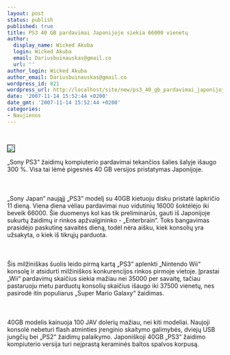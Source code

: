 ```yaml
---
layout: post
status: publish
published: true
title: PS3 40 GB pardavimai Japonijoje siekia 66000 vienetų
author:
  display_name: Wicked Akuba
  login: Wicked Akuba
  email: Dariusbuinauskas@gmail.co
  url: ''
author_login: Wicked Akuba
author_email: Dariusbuinauskas@gmail.co
wordpress_id: 821
wordpress_url: http://localhost/site/new/ps3_40_gb_pardavimai_japonijoje_siekia_66000_vienetu/
date: '2007-11-14 15:52:44 +0200'
date_gmt: '2007-11-14 15:52:44 +0200'
categories:
- Naujienos
---
```

<p> 
<div class="imgright"><img src="http://www.areadvd.de/images/PS3/PS3_White.jpg" border="1"></div>
<p>„Sony PS3“ žaidimų kompiuterio pardavimai tekančios šalies šalyje išaugo 300 %. Visa tai lėmė pigesnės 40 GB versijos pristatymas Japonijoje.<br />
<br><br />
<br>„Sony Japan“ naująjį „PS3“ modelį su 40GB kietuoju disku pristatė lapkričio 11 dieną. Viena diena vėliau pardavimai nuo vidutinių 16000 šoktėlėjo iki beveik 66000. Šie duomenys kol kas tik preliminarūs, gauti iš Japonijoje sukurtų žaidimų ir rinkos apžvalgininko - „Enterbrain“. Toks bangavimas prasidėjo paskutinę savaitės dieną, todėl nėra aišku, kiek konsolių yra užsakyta, o kiek iš tikrųjų parduota.<br />
<br><br />
<br>Šis milžiniškas šuolis leido pirmą kartą „PS3“ aplenkti „Nintendo Wii“ konsolę ir atsidurti milžiniškos konkurencijos rinkos pirmoje vietoje. Įprastai „Wii“ pardavimų skaičius siekia mažiau nei 35000 per savaitę, tačiau pastaruoju metu parduotų konsolių skaičius išaugo iki 37500 vienetų, nes pasirodė itin populiarus „Super Mario Galaxy“ žaidimas.<br />
<br><br />
<br>40GB modelis kainuoja 100 JAV dolerių mažiau, nei kiti modeliai. Naujoji konsolė nebeturi flash atminties įrenginio skaitymo galimybės, dviejų USB jungčių bei „PS2“ žaidimų palaikymo. Japoniškoji 40GB „PS3“ žaidimo kompiuterio versija turi neįprastą keraminės baltos spalvos korpusą.   </p>
